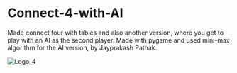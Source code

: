 # Connect-4-with-AI
Made connect four with tables and also another version, where you get to play with an AI as the second player. Made with pygame and used mini-max algorithm for the AI version, by Jayprakash Pathak.


![Logo_4](https://user-images.githubusercontent.com/49925882/190212507-7134c250-d66b-42da-8478-1b0e743264f9.png)
